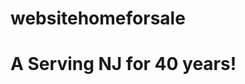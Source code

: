 # websitehomeforsale

<!DOCTYPE html>
<html>
<head>
<title> A Home For Sale Realty </title>
</head>
<body>
<h1>A Serving NJ for 40 years! </h1>
</body>

</html>
